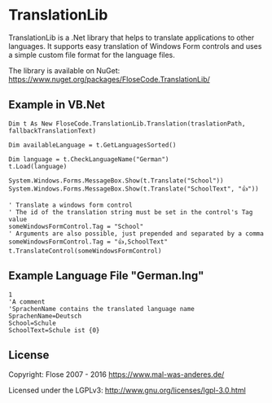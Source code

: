 # TranslationLib

TranslationLib is a .Net library that helps to translate applications to other languages. It supports easy translation of Windows Form controls and uses a simple custom file format for the language files.

The library is available on NuGet: https://www.nuget.org/packages/FloseCode.TranslationLib/

## Example in VB.Net
```vb.net
Dim t As New FloseCode.TranslationLib.Translation(traslationPath, fallbackTranslationText)

Dim availableLanguage = t.GetLanguagesSorted()

Dim language = t.CheckLanguageName("German")
t.Load(language)

System.Windows.Forms.MessageBox.Show(t.Translate("School"))
System.Windows.Forms.MessageBox.Show(t.Translate("SchoolText", "👍"))

' Translate a windows form control
' The id of the translation string must be set in the control's Tag value
someWindowsFormControl.Tag = "School"
' Arguments are also possible, just prepended and separated by a comma
someWindowsFormControl.Tag = "👍,SchoolText"
t.TranslateControl(someWindowsFormControl)
```

## Example Language File "German.lng"
```
1
'A comment
'SprachenName contains the translated language name
SprachenName=Deutsch
School=Schule
SchoolText=Schule ist {0}
```

## License

Copyright: Flose 2007 - 2016 https://www.mal-was-anderes.de/

Licensed under the LGPLv3: http://www.gnu.org/licenses/lgpl-3.0.html
